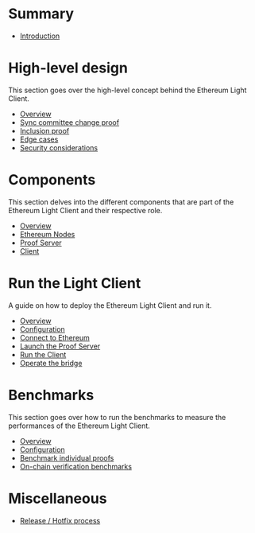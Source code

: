 # Summary

- [Introduction](./README.md)

# High-level design

This section goes over the high-level concept behind the Ethereum Light Client.

- [Overview](./design/overview.md)
- [Sync committee change proof](./design/committee_change_proof.md)
- [Inclusion proof](./design/inclusion_proof.md)
- [Edge cases](./design/edge_cases.md)
- [Security considerations](./design/security.md)

# Components

This section delves into the different components that are part of the Ethereum Light Client and their respective role.

- [Overview](./components/overview.md)
- [Ethereum Nodes](./components/eth_nodes.md)
- [Proof Server](./components/proof_server.md)
- [Client](./components/client.md)

# Run the Light Client

A guide on how to deploy the Ethereum Light Client and run it.

- [Overview](./run/overview.md)
- [Configuration](./run/configuration.md)
- [Connect to Ethereum](./run/eth_connection.md)
- [Launch the Proof Server](./run/setup_proof_server.md)
- [Run the Client](./run/setup_client.md)
- [Operate the bridge](./run/operate_bridge.md)

# Benchmarks

This section goes over how to run the benchmarks to measure the performances of the Ethereum Light Client.

- [Overview](./benchmark/overview.md)
- [Configuration](./benchmark/configuration.md)
- [Benchmark individual proofs](./benchmark/proof.md)
- [On-chain verification benchmarks](./benchmark/on_chain.md)

# Miscellaneous

- [Release / Hotfix process](./misc/release.md)
